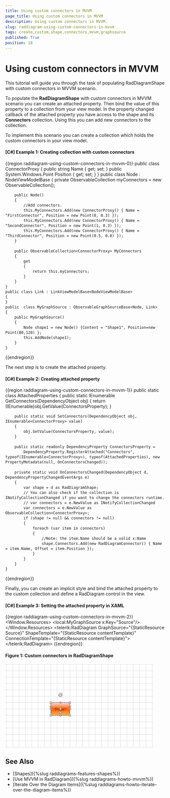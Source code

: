 ```yaml
---
title: Using custom connectors in MVVM
page_title: Using custom connectors in MVVM
description: Using custom connectors in MVVM.
slug: raddiagram-using-custom-connectors-in-mvvm
tags: create,custom,shape,connectors,mvvm,graphsource
published: True
position: 18
---
```


# Using custom connectors in MVVM

This tutorial will guide you through the task of populating RadDiagramShape with custom connectors in MVVM scenario.

To populate the __RadDiagramShape__ with custom connectors in MVVM scenario you can create an attached property. Then bind the value of this property to a collection from your view model. In the property changed callback of the attached property you have access to the shape and its __Connectors__ collection. Using this you can add new connectors to the collection. 

To implement this scenario you can create a collection which holds the custom connectors in your view model.

#### __[C#] Example 1: Creating collection with custom connectors__
{{region raddiagram-using-custom-connectors-in-mvvm-0}}
	public class ConnectorProxy
	{
		public string Name { get; set; }
		public System.Windows.Point Position { get; set; }
	}
	public class Node : NodeViewModelBase
	{
		private ObservableCollection<ConnectorProxy> myConnectors = new ObservableCollection<ConnectorProxy>();

		public Node()
		{
			//Add connectors.
			this.MyConnectors.Add(new ConnectorProxy() { Name = "FirstConnector", Position = new Point(0, 0.3) });
			this.MyConnectors.Add(new ConnectorProxy() { Name = "SecondConnector", Position = new Point(1, 0.3) });
			this.MyConnectors.Add(new ConnectorProxy() { Name = "ThirdConnector", Position = new Point(0.5, 0.8) });
		}

		public ObservableCollection<ConnectorProxy> MyConnectors
		{
			get
			{
				return this.myConnectors;
			}
		}
	}
	public class Link : LinkViewModelBase<NodeViewModelBase>
	{       
	}
	public  class MyGraphSource : ObservableGraphSourceBase<Node, Link>
	{
		public MyGraphSource()
		{
			Node shape1 = new Node() {Content = "Shape1", Position=new Point(80,120) };
			this.AddNode(shape1);
		}
	}
{{endregion}}

The next step is to create the attached property.

#### __[C#] Example 2: Creating attached property__
{{region raddiagram-using-custom-connectors-in-mvvm-1}}
	public static class AttachedProperties
	{
		public static IEnumerable<ConnectorProxy> GetConnectors(DependencyObject obj)
		{
			return (IEnumerable<ConnectorProxy>)obj.GetValue(ConnectorsProperty);
		}

		public static void SetConnectors(DependencyObject obj, IEnumerable<ConnectorProxy> value)
		{
			obj.SetValue(ConnectorsProperty, value);
		}

		public static readonly DependencyProperty ConnectorsProperty =
			DependencyProperty.RegisterAttached("Connectors", typeof(IEnumerable<ConnectorProxy>), typeof(AttachedProperties), new PropertyMetadata(null, OnConnectorsChanged));

		private static void OnConnectorsChanged(DependencyObject d, DependencyPropertyChangedEventArgs e)
		{
			var shape = d as RadDiagramShape;
			// You can also check if the collection is INotifyCollectionChanged if you want to change the connectors runtime.
			// var connectors = e.NewValue as INotifyCollectionChanged
			var connectors = e.NewValue as ObservableCollection<ConnectorProxy>;
			if (shape != null && connectors != null)
			{
				foreach (var item in connectors)
				{
					//Note: the item.Name should be a valid x:Name
					shape.Connectors.Add(new RadDiagramConnector() { Name = item.Name, Offset = item.Position });
				}
			}
		}
	}
{{endregion}}

Finally, you can create an implicit style and bind the attached property to the custom collection and define a RadDiagram control in the view.

#### __[C#] Example 3: Setting the attached property in XAML__

{{region raddiagram-using-custom-connectors-in-mvvm-2}}
	<Window.Resources>
		<local:MyGraphSource x:Key="Source"/>
		<DataTemplate x:Key="contentTemplate">
		    <TextBlock Text="{Binding Content}" />
		</DataTemplate>
		<Style TargetType="telerik:RadDiagramShape">
		    <Setter Property="Position" Value="{Binding Position, Mode=TwoWay}" />
		    <Setter Property="common:AttachedProperties.Connectors" Value="{Binding MyConnectors}" />
		</Style>
	</Window.Resources>
	<Grid>
		<telerik:RadDiagram GraphSource="{StaticResource Source}"
								ShapeTemplate="{StaticResource contentTemplate}" 
								ConnectionTemplate="{StaticResource contentTemplate}">          
		</telerik:RadDiagram>
	</Grid>
{{endregion}}

#### __Figure 1: Custom connectors in RadDiagramShape__
![Custom Connectos](images/raddiagram-howto-custom-connectors.PNG)

## See Also
 * [Shapes]({%slug raddiagrams-features-shapes%})
 * [Use MVVM in RadDiagram]({%slug raddiagrams-howto-mvvm%})
 * [Iterate Over the Diagram Items]({%slug raddiagrams-howto-iterate-over-the-diagram-items%})

